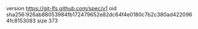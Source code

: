 version https://git-lfs.github.com/spec/v1
oid sha256:926ab88053984fb172479652e82dc64f4e0180c7b2c380ad4220964fc8153083
size 373
